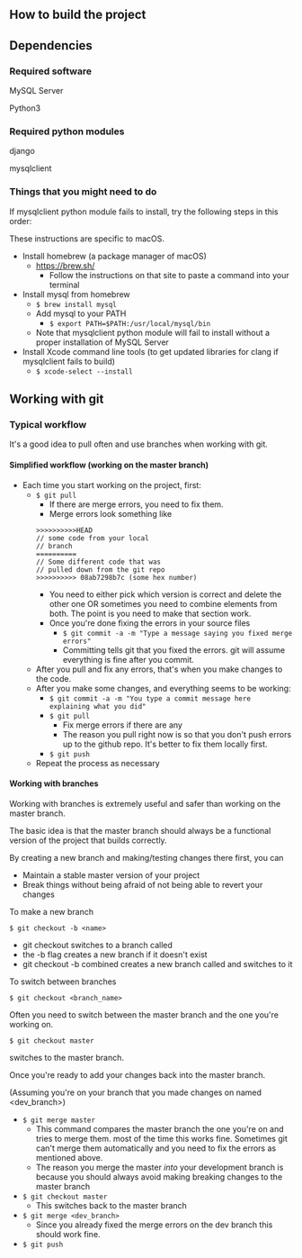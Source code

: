 ## How to build the project

## Dependencies

### Required software

MySQL Server

Python3

### Required python modules

django

mysqlclient

### Things that you might need to do

If mysqlclient python module fails to install, try the following steps in this order:

These instructions are specific to macOS.

- Install homebrew (a package manager of macOS)
    - https://brew.sh/
      - Follow the instructions on that site to paste a command into your terminal
- Install mysql from homebrew
    - `$ brew install mysql`
    - Add mysql to your PATH
      - `$ export PATH=$PATH:/usr/local/mysql/bin`
    - Note that mysqlclient python module will fail to install without a proper installation of MySQL Server
- Install Xcode command line tools (to get updated libraries for clang if mysqlclient fails to build)
    - `$ xcode-select --install`

## Working with git

### Typical workflow

It's a good idea to pull often and use branches when working with git.

#### Simplified workflow (working on the master branch)

- Each time you start working on the project, first:
  - `$ git pull`
    - If there are merge errors, you need to fix them.
    - Merge errors look something like
    ```
    >>>>>>>>>>HEAD
    // some code from your local 
    // branch
    ==========
    // Some different code that was
    // pulled down from the git repo
    >>>>>>>>>> 08ab7298b7c (some hex number)
    ```
    - You need to either pick which version is correct and delete the other one
    OR sometimes you need to combine elements from both. The point is you need to make that section work.
    - Once you're done fixing the errors in your source files
      - `$ git commit -a -m "Type a message saying you fixed merge errors"`
      - Committing tells git that you fixed the errors. git will assume everything is fine after you commit.
  - After you pull and fix any errors, that's when you make changes to the code.
  - After you make some changes, and everything seems to be working:
    - `$ git commit -a -m "You type a commit message here explaining what you did"`
    - `$ git pull`
      - Fix merge errors if there are any
      - The reason you pull right now is so that you don't push errors up to the github repo.
      It's better to fix them locally first.
    - `$ git push`
  - Repeat the process as necessary

#### Working with branches

Working with branches is extremely useful and safer than working on the master branch.

The basic idea is that the master branch should always be a functional version of the project that
builds correctly.

By creating a new branch and making/testing changes there first, you can 
- Maintain a stable master version of your project
- Break things without being afraid of not being able to revert your changes

To make a new branch

`$ git checkout -b <name>`
  - git checkout switches to a branch called <name>
  - the -b flag creates a new branch if it doesn't exist
  - git checkout -b combined creates a new branch called <name> and switches to it

To switch between branches

`$ git checkout <branch_name>`

Often you need to switch between the master branch and the one you're working on.

`$ git checkout master`

switches to the master branch.

Once you're ready to add your changes back into the master branch.

(Assuming you're on your branch that you made changes on named <dev_branch>)

- `$ git merge master`
  - This command compares the master branch the one you're on and tries to merge them.
  most of the time this works fine. Sometimes git can't merge them automatically and you need to 
  fix the errors as mentioned above.
  - The reason you merge the master _into_ your development branch is because you should always avoid
  making breaking changes to the master branch
- `$ git checkout master`
  - This switches back to the master branch
- `$ git merge <dev_branch>`
  - Since you already fixed the merge errors on the dev branch this should work fine.
- `$ git push`